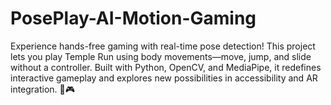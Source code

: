 # PosePlay-AI-Motion-Gaming
Experience hands-free gaming with real-time pose detection! This project lets you play Temple Run using body movements—move, jump, and slide without a controller. Built with Python, OpenCV, and MediaPipe, it redefines interactive gameplay and explores new possibilities in accessibility and AR integration. 🚀🎮
